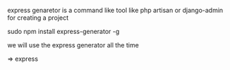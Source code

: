 express genaretor is a command like tool like php artisan or django-admin
for creating a  project

sudo npm install express-generator -g


we will use the express generator all the time

=> express <appname>